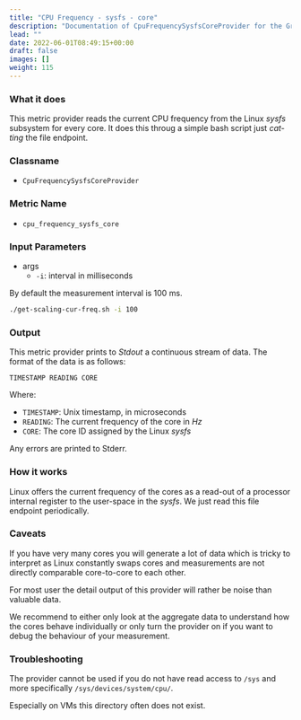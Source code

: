 ```yaml
---
title: "CPU Frequency - sysfs - core"
description: "Documentation of CpuFrequencySysfsCoreProvider for the Green Metrics Tool"
lead: ""
date: 2022-06-01T08:49:15+00:00
draft: false
images: []
weight: 115
---
```


### What it does

This metric provider reads the current CPU frequency from the Linux *sysfs* subsystem for every core.
It does this throug a simple bash script just *cat-ting* the file endpoint.

### Classname

- `CpuFrequencySysfsCoreProvider`

### Metric Name

- `cpu_frequency_sysfs_core`

### Input Parameters

- args
    - `-i`: interval in milliseconds

By default the measurement interval is 100 ms.

```bash
./get-scaling-cur-freq.sh -i 100
```

### Output

This metric provider prints to *Stdout* a continuous stream of data. The format of the data is as follows:

`TIMESTAMP READING CORE`

Where:
- `TIMESTAMP`: Unix timestamp, in microseconds
- `READING`: The current frequency of the core in *Hz*
- `CORE`: The core ID assigned by the Linux *sysfs*

Any errors are printed to Stderr.

### How it works

Linux offers the current frequency of the cores as a read-out of a processor internal register to the user-space in the
*sysfs*. We just read this file endpoint periodically.

### Caveats

If you have very many cores you will generate a lot of data which is tricky to interpret as Linux constantly swaps 
cores and measurements are not directly comparable core-to-core to each other.

For most user the detail output of this provider will rather be noise than valuable data.

We recommend to either only look at the aggregate data to understand how the cores behave individually or only 
turn the provider on if you want to debug the behaviour of your measurement.

### Troubleshooting

The provider cannot be used if you do not have read access to `/sys` and more specifically `/sys/devices/system/cpu/`.

Especially on VMs this directory often does not exist.
